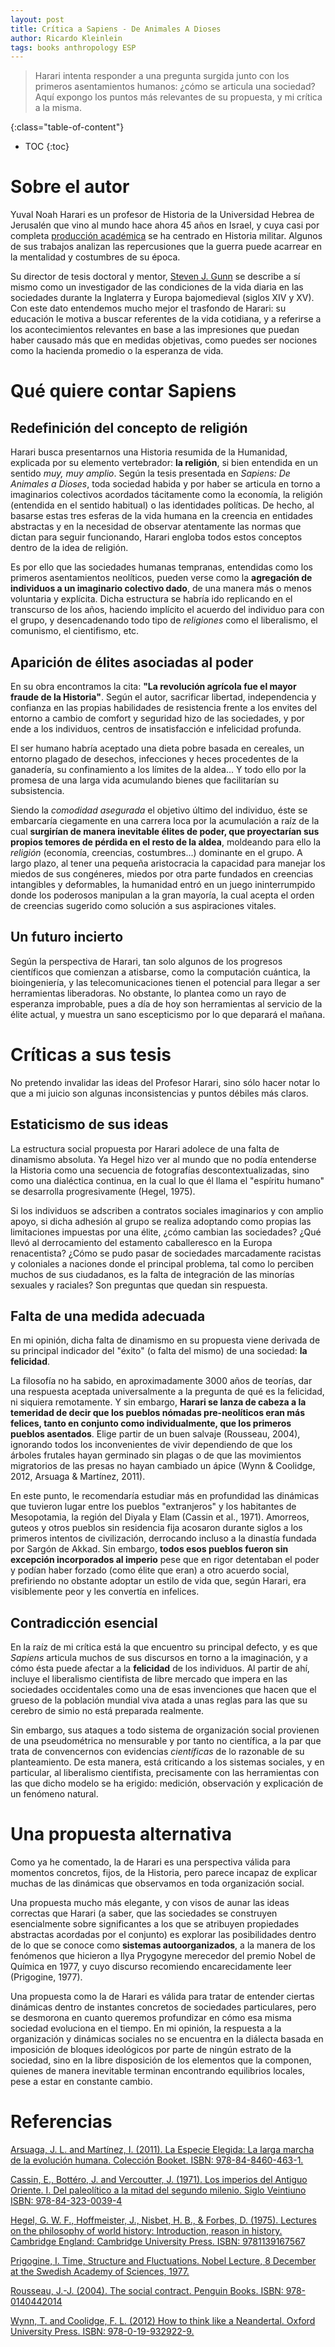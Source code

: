 ```yaml
---
layout: post
title: Crítica a Sapiens - De Animales A Dioses
author: Ricardo Kleinlein
tags: books anthropology ESP
---
```


> Harari intenta responder a una pregunta surgida junto con los primeros asentamientos humanos: ¿cómo se articula una sociedad? Aquí expongo los puntos más relevantes de su propuesta, y mi crítica a la misma.

<!--eoe-->

{:class="table-of-content"}
* TOC
{:toc}

# Sobre el autor

Yuval Noah Harari es un profesor de Historia de la Universidad Hebrea de Jerusalén que vino al mundo hace ahora 45 años en Israel, y cuya casi por completa [producción académica](https://www.ynharari.com/publications/) se ha centrado en Historia militar.
Algunos de sus trabajos analizan las repercusiones que la guerra puede acarrear en la mentalidad y costumbres de su época. 

Su director de tesis doctoral y mentor, [Steven J. Gunn](https://www.history.ox.ac.uk/people/professor-steven-gunn#/) se describe a sí mismo como un investigador de las condiciones de la vida diaria en las sociedades durante la Inglaterra y Europa bajomedieval (siglos XIV y XV).
Con este dato entendemos mucho mejor el trasfondo de Harari: su educación le motiva a buscar referentes de la vida cotidiana, y a referirse a los acontecimientos relevantes en base a las impresiones que puedan haber causado más que en medidas objetivas, como puedes ser nociones como la hacienda promedio o la esperanza de vida.

# Qué quiere contar Sapiens

## Redefinición del concepto de religión

Harari busca presentarnos una Historia resumida de la Humanidad, explicada por su elemento vertebrador: **la religión**, si bien entendida en un sentido *muy, muy amplio*.
Según la tesis presentada en *Sapiens: De Animales a Dioses*, toda sociedad habida y por haber se articula en torno a imaginarios colectivos acordados tácitamente como la economía, la religión (entendida en el sentido habitual) o las identidades políticas.
De hecho, al basarse estas tres esferas de la vida humana en la creencia en entidades abstractas y en la necesidad de observar atentamente las normas que dictan para seguir funcionando, Harari engloba todos estos conceptos dentro de la idea de religión.

Es por ello que las sociedades humanas tempranas, entendidas como los primeros asentamientos neolíticos, pueden verse como la **agregación de individuos a un imaginario colectivo dado**, de una manera más o menos voluntaria y explícita.
Dicha estructura se habría ido replicando en el transcurso de los años, haciendo implícito el acuerdo del individuo para con el grupo, y desencadenando todo tipo de *religiones* como el liberalismo, el comunismo, el cientifismo, etc.

## Aparición de élites asociadas al poder

En su obra encontramos la cita: **"La revolución agrícola fue el mayor fraude de la Historia"**. 
Según el autor, sacrificar libertad, independencia y confianza en las propias habilidades de resistencia frente a los envites del entorno a cambio de comfort y seguridad hizo de las sociedades, y por ende a los individuos, centros de insatisfacción e infelicidad profunda.

El ser humano habría aceptado una dieta pobre basada en cereales, un entorno plagado de desechos, infecciones y heces procedentes de la ganadería, su confinamiento a los límites de la aldea... Y todo ello por la promesa de una larga vida acumulando bienes que facilitarían su subsistencia.

Siendo la *comodidad asegurada* el objetivo último del individuo, éste se embarcaría ciegamente en una carrera loca por la acumulación a raíz de la cual **surgirían de manera inevitable élites de poder, que proyectarían sus propios temores de pérdida en el resto de la aldea**, moldeando para ello la *religión* (economía, creencias, costumbres...) dominante en el grupo.
A largo plazo, al tener una  pequeña aristocracia la capacidad para manejar los miedos de sus congéneres, miedos por otra parte fundados en creencias intangibles y deformables, la humanidad entró en un juego ininterrumpido donde los poderosos manipulan a la gran mayoría, la cual acepta el orden de creencias sugerido como solución a sus aspiraciones vitales.

## Un futuro incierto

Según la perspectiva de Harari, tan solo algunos de los progresos científicos que comienzan a atisbarse, como la computación cuántica, la bioingeniería, y las telecomunicaciones tienen el potencial para llegar a ser herramientas liberadoras. No obstante, lo plantea como un rayo de esperanza improbable, pues a día de hoy son herramientas al servicio de la élite actual, y muestra un sano escepticismo por lo que deparará el mañana.

# Críticas a sus tesis

No pretendo invalidar las ideas del Profesor Harari, sino sólo hacer notar lo que a mi juicio son algunas inconsistencias y puntos débiles más claros. 

## Estaticismo de sus ideas

La estructura social propuesta por Harari adolece de una falta de dinamismo absoluta. 
Ya Hegel hizo ver al mundo que no podía entenderse la Historia como una secuencia de fotografías descontextualizadas, sino como una dialéctica continua, en la cual lo que él llama el "espíritu humano" se desarrolla progresivamente (Hegel, 1975).

Si los individuos se adscriben a contratos sociales imaginarios y con amplio apoyo, si dicha adhesión al grupo se realiza adoptando como propias las limitaciones impuestas por una élite, ¿cómo cambian las sociedades? ¿Qué llevó al derrocamiento del estamento caballeresco en la Europa renacentista? ¿Cómo se pudo pasar de sociedades marcadamente racistas y coloniales a naciones donde el principal problema, tal como lo perciben muchos de sus ciudadanos, es la falta de integración de las minorías sexuales y raciales? Son preguntas que quedan sin respuesta.


## Falta de una medida adecuada

En mi opinión, dicha falta de dinamismo en su propuesta viene derivada de su principal indicador del "éxito" (o falta del mismo) de una sociedad: **la felicidad**.

La filosofía no ha sabido, en aproximadamente 3000 años de teorías, dar una respuesta aceptada universalmente a la pregunta de qué es la felicidad, ni siquiera remotamente. Y sin embargo, **Harari se lanza de cabeza a la temeridad de decir que los pueblos nómadas pre-neolíticos eran más felices, tanto en conjunto como individualmente, que los primeros pueblos asentados**. 
Elige partir de un buen salvaje (Rousseau, 2004), ignorando todos los inconvenientes de vivir dependiendo de que los árboles frutales hayan germinado sin plagas o de que las movimientos migratorios de las presas no hayan cambiado un ápice (Wynn & Coolidge, 2012, Arsuaga & Martínez, 2011).

En este punto, le recomendaría estudiar más en profundidad las dinámicas que tuvieron lugar entre los pueblos "extranjeros" y los habitantes de Mesopotamia, la región del Diyala y Elam (Cassin et al., 1971).
Amorreos, guteos y otros pueblos sin residencia fija acosaron durante siglos a los primeros intentos de civilización, derrocando incluso a la dinastía fundada por Sargón de Akkad. 
Sin embargo, **todos esos pueblos fueron sin excepción incorporados al imperio** pese que en rigor detentaban el poder y podían haber forzado (como élite que eran) a otro acuerdo social, prefiriendo no obstante adoptar un estilo de vida que, según Harari, era visiblemente peor y les convertía en infelices.

## Contradicción esencial

En la raíz de mi crítica está la que encuentro su principal defecto, y es que *Sapiens* articula muchos de sus discursos en torno a la imaginación, y a cómo ésta puede afectar a la **felicidad** de los individuos.
Al partir de ahí, incluye el liberalismo cientifista de libre mercado que impera en las sociedades occidentales como una de esas invenciones que hacen que el grueso de la población mundial viva atada a unas reglas para las que su cerebro de simio no está preparada realmente.

Sin embargo, sus ataques a todo sistema de organización social provienen de una pseudométrica no mensurable y por tanto no científica, a la par que trata de convencernos con evidencias *científicas* de lo razonable de su planteamiento. 
De esta manera, está criticando a los sistemas sociales, y en particular, al liberalismo cientifista, precisamente con las herramientas con las que dicho modelo se ha erigido: medición, observación y explicación de un fenómeno natural.

# Una propuesta alternativa

Como ya he comentado, la de Harari es una perspectiva válida para momentos concretos, fijos, de la Historia, pero parece incapaz de explicar muchas de las dinámicas que observamos en toda organización social.

Una propuesta mucho más elegante, y con visos de aunar las ideas correctas que Harari (a saber, que las sociedades se construyen esencialmente sobre significantes a los que se atribuyen propiedades abstractas acordadas por el conjunto) es explorar las posibilidades dentro de lo que se conoce como **sistemas autoorganizados**, a la manera de los fenómenos que hicieron a Ilya Prygogyne merecedor del premio Nobel de Química en 1977, y cuyo discurso recomiendo encarecidamente leer (Prigogine, 1977). 

Una propuesta como la de Harari es válida para tratar de entender ciertas dinámicas dentro de instantes concretos de sociedades particulares, pero se desmorona en cuanto queremos profundizar en cómo esa misma sociedad evoluciona en el tiempo. 
En mi opinión, la respuesta a la organización y dinámicas sociales no se encuentra en la diálecta basada en imposición de bloques ideológicos por parte de ningún estrato de la sociedad, sino en la libre disposición de los elementos que la componen, quienes de manera inevitable terminan encontrando equilibrios locales, pese a estar en constante cambio.


# Referencias

[Arsuaga, J. L. and Martínez, I. (2011). La Especie Elegida: La larga marcha de la evolución humana. Colección Booket. ISBN: 978-84-8460-463-1.](https://www.amazon.com/especie-elegida-marcha-evoluci%C3%B3n-humana/dp/8484604632)

[Cassin, E., Bottéro, J. and Vercoutter, J. (1971). Los imperios del Antiguo Oriente. I. Del paleolítico a la mitad del segundo milenio. Siglo Veintiuno ISBN: 978-84-323-0039-4](https://www.sigloxxieditores.com/libro/historia-universal-vol-02_16681/)

[Hegel, G. W. F., Hoffmeister, J., Nisbet, H. B., & Forbes, D. (1975). Lectures on the philosophy of world history: Introduction, reason in history. Cambridge England: Cambridge University Press. ISBN: 9781139167567](https://www.cambridge.org/core/books/lectures-on-the-philosophy-of-world-history/80FE1236FC49ED4CB46E0A11BA10B5AD)

[Prigogine, I. Time, Structure and Fluctuations. Nobel Lecture, 8 December at the Swedish Academy of Sciences, 1977.](https://www.nobelprize.org/uploads/2018/06/prigogine-lecture.pdf)

[Rousseau, J.-J. (2004). The social contract. Penguin Books. ISBN:  978-0140442014](https://www.amazon.es/Social-Contract-Classics-Jean-Jacques-Rousseau/dp/0140442014)

[Wynn, T. and Coolidge, F. L. (2012) How to think like a Neandertal. Oxford University Press. ISBN: 978-0-19-932922-9.](https://www.amazon.com/Think-Like-Neandertal-Thomas-Wynn/dp/0199329222)



